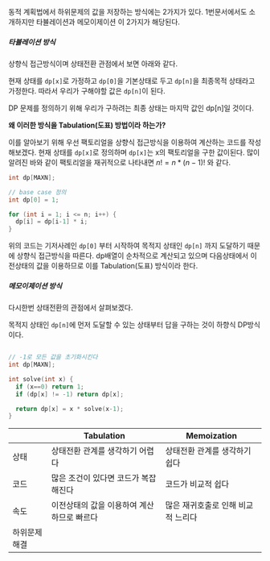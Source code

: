 동적 계획법에서 하위문제의 값을 저장하는 방식에는 2가지가 있다. 1번문서에서도 소개하지만 타뷸레이션과 메모이제이션 이 2가지가 해당된다.

##### 타뷸레이션 방식
상향식 접근방식이며 상태전환 관점에서 보면 아래와 같다.

현재 상태를 `dp[x]`로 가정하고 `dp[0]`을 기본상태로 두고 `dp[n]`을 최종목적 상태라고 가정한다. 따라서 우리가 구해야할 값은 `dp[n]`이 된다.


DP 문제를 정의하기 위해 우리가 구하려는 최종 상태는 마지막 값인 dp[n]일 것이다.


**왜 이러한 방식을 Tabulation(도표) 방법이라 하는가?**

이를 알아보기 위해 우선 팩토리얼을 상향식 접근방식을 이용하여 계산하는 코드를 작성해보겠다. 현재 상태를 `dp[x]`로 정의하며 `dp[x]`는 x의 팩토리얼을 구한 값이된다. 
많이 알려진 바와 같이 팩토리얼을 재귀적으로 나타내면 $n! = n * (n-1)!$ 와 같다.

```cpp
int dp[MAXN];

// base case 정의
int dp[0] = 1;

for (int i = 1; i <= n; i++) {
  dp[i] = dp[i-1] * i;
}
```

위의 코드는 기저사례인 `dp[0]` 부터 시작하여 목적지 상태인 `dp[n]` 까지 도달하기 때문에 상향식 접근방식을 따른다. dp배열이 순차적으로 계산되고 있으며 다음상태에서 이전상태의 값을 이용하므로 이를 Tabulation(도표) 방식이라 한다.

##### 메모이제이션 방식

다시한번 상태전환의 관점에서 살펴보겠다. 

목적지 상태인 `dp[n]`에 먼저 도달할 수 있는 상태부터 답을 구하는 것이 하향식 DP방식이다.

```cpp

// -1로 모든 값을 초기화시킨다
int dp[MAXN];

int solve(int x) {
  if (x==0) return 1;
  if (dp[x] != -1) return dp[x];

  return dp[x] = x * solve(x-1);
}
```

|               | Tabulation                                 | Memoization                        |
| ------------- | ------------------------------------------ | ---------------------------------- |
| 상태          | 상태전환 관계를 생각하기 어렵다            | 상태전환 관계를 생각하기 쉽다      |
| 코드          | 많은 조건이 있다면 코드가 복잡해진다       | 코드가 비교적 쉽다                 |
| 속도          | 이전상태의 값을 이용하여 계산하므로 빠르다 | 많은 재귀호출로 인해 비교적 느리다 |
| 하위문제 해결 |                                            |                                    |
